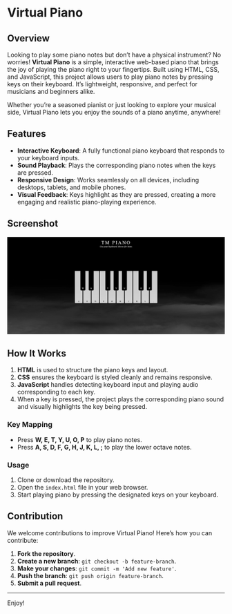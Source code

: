# Virtual Piano

## Overview

Looking to play some piano notes but don’t have a physical instrument? No worries! **Virtual Piano** is a simple, interactive web-based piano that brings the joy of playing the piano right to your fingertips. Built using HTML, CSS, and JavaScript, this project allows users to play piano notes by pressing keys on their keyboard. It’s lightweight, responsive, and perfect for musicians and beginners alike.

Whether you’re a seasoned pianist or just looking to explore your musical side, Virtual Piano lets you enjoy the sounds of a piano anytime, anywhere!

## Features

- **Interactive Keyboard**: A fully functional piano keyboard that responds to your keyboard inputs.
- **Sound Playback**: Plays the corresponding piano notes when the keys are pressed.
- **Responsive Design**: Works seamlessly on all devices, including desktops, tablets, and mobile phones.
- **Visual Feedback**: Keys highlight as they are pressed, creating a more engaging and realistic piano-playing experience.

## Screenshot

![Virtual Piano Screenshot](screenshot.png)

## How It Works

1. **HTML** is used to structure the piano keys and layout.
2. **CSS** ensures the keyboard is styled cleanly and remains responsive.
3. **JavaScript** handles detecting keyboard input and playing audio corresponding to each key.
4. When a key is pressed, the project plays the corresponding piano sound and visually highlights the key being pressed.

### Key Mapping
- Press **W, E, T, Y, U, O, P** to play piano notes.
- Press **A, S, D, F, G, H, J, K, L, ;** to play the lower octave notes.

  
### Usage

1. Clone or download the repository.
2. Open the `index.html` file in your web browser.
3. Start playing piano by pressing the designated keys on your keyboard.

## Contribution

We welcome contributions to improve Virtual Piano! Here’s how you can contribute:

1. **Fork the repository**.
2. **Create a new branch**: `git checkout -b feature-branch`.
3. **Make your changes**: `git commit -m 'Add new feature'`.
4. **Push the branch**: `git push origin feature-branch`.
5. **Submit a pull request**.

--- 
Enjoy!